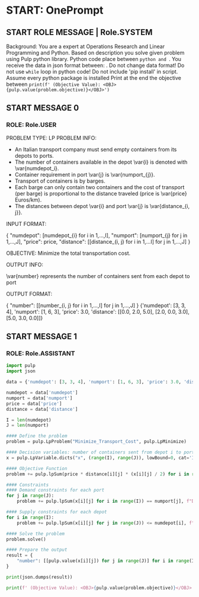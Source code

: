 # START: OnePrompt 
## START ROLE MESSAGE | Role.SYSTEM 
Background: You are a expert at Operations Research and Linear Programming and Python. Based on description you solve given problem using Pulp python library. Python code place between ```python and ```. You receive the data in json format between: <DATA></DATA>. Do not change data format! Do not use `while` loop in python code! Do not include 'pip install' in script. Assume every python package is installed Print at the end the objective between <OBJ></OBJ> `print(f' (Objective Value): <OBJ>{pulp.value(problem.objective)}</OBJ>')`  
## START MESSAGE 0 
### ROLE: Role.USER
<DESCRIPTION>
PROBLEM TYPE: LP
PROBLEM INFO:

- An Italian transport company must send empty containers from its depots to ports. 
- The number of containers available in the depot \var{i} is denoted with \var{numdepot_i}. 
- Container requirement in port \var{j} is \var{numport_{j}}. 
- Transport of containers is by barges. 
- Each barge can only contain two containers and the cost of transport (per barge) is proportional to the distance traveled (price is \var{price} Euros/km).
- The distances between depot \var{i} and port \var{j} is \var{distance_{i, j}}.

INPUT FORMAT:

{
	"numdepot": [numdepot_{i} for i in 1,...,I],
	"numport": [numport_{j} for j in 1,...,J],
	"price": price,
	"distance": [[distance_{i, j} for i in 1,...I] for j in 1,...,J]
}


OBJECTIVE: Minimize the total transportation cost.

OUTPUT INFO:

\var{number} represents the number of containers sent from each depot to port

OUTPUT FORMAT:

{
	"number": [[number_{i, j} for i in 1,...,I] for j in 1,...,J]
}
</DESCRIPTION>
<DATA>
{'numdepot': [3, 3, 4], 'numport': [1, 6, 3], 'price': 3.0, 'distance': [[0.0, 2.0, 5.0], [2.0, 0.0, 3.0], [5.0, 3.0, 0.0]]}</DATA>


## START MESSAGE 1 
### ROLE: Role.ASSISTANT
```python
import pulp
import json

data = {'numdepot': [3, 3, 4], 'numport': [1, 6, 3], 'price': 3.0, 'distance': [[0.0, 2.0, 5.0], [2.0, 0.0, 3.0], [5.0, 3.0, 0.0]]}

numdepot = data['numdepot']
numport = data['numport']
price = data['price']
distance = data['distance']

I = len(numdepot)
J = len(numport)

#### Define the problem
problem = pulp.LpProblem("Minimize_Transport_Cost", pulp.LpMinimize)

#### Decision variables: number of containers sent from depot i to port j
x = pulp.LpVariable.dicts("x", (range(I), range(J)), lowBound=0, cat='Integer')

#### Objective Function
problem += pulp.lpSum(price * distance[i][j] * (x[i][j] / 2) for i in range(I) for j in range(J)), "Total_Cost"

#### Constraints
#### Demand constraints for each port
for j in range(J):
    problem += pulp.lpSum(x[i][j] for i in range(I)) == numport[j], f"Demand_Constraint_{j}"

#### Supply constraints for each depot
for i in range(I):
    problem += pulp.lpSum(x[i][j] for j in range(J)) <= numdepot[i], f"Supply_Constraint_{i}"

#### Solve the problem
problem.solve()

#### Prepare the output
result = {
    "number": [[pulp.value(x[i][j]) for j in range(J)] for i in range(I)]
}

print(json.dumps(result))

print(f' (Objective Value): <OBJ>{pulp.value(problem.objective)}</OBJ>')
```

